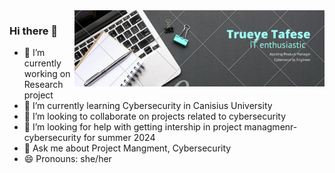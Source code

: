 <img align="right" width="400" src="https://github.com/Tiruye-z/Tiruye-z/blob/main/WhatsApp%20Image%202023-11-09%20at%203.44.29%20PM%20(1).jpeg">

### Hi there 👋

- 🔭 I’m currently working on Research project
- 🌱 I’m currently learning Cybersecurity in Canisius University
- 👯 I’m looking to collaborate on projects related to cybersecurity
- 🤔 I’m looking for help with getting intership in project managmenr- cybersecurity for summer 2024
- 💬 Ask me about Project Mangment, Cybersecurity
- 😄 Pronouns: she/her


<!--
**Tiruye-z/Tiruye-z** is a ✨ _special_ ✨ repository because its `README.md` (this file) appears on your GitHub profile.

Here are some ideas to get you started:

- 🔭 I’m currently working on ...
- 🌱 I’m currently learning ...
- 👯 I’m looking to collaborate on ...
- 🤔 I’m looking for help with ...
- 💬 Ask me about ...
- 📫 How to reach me: ...
- 😄 Pronouns: ...
- ⚡ Fun fact: ...
-->
